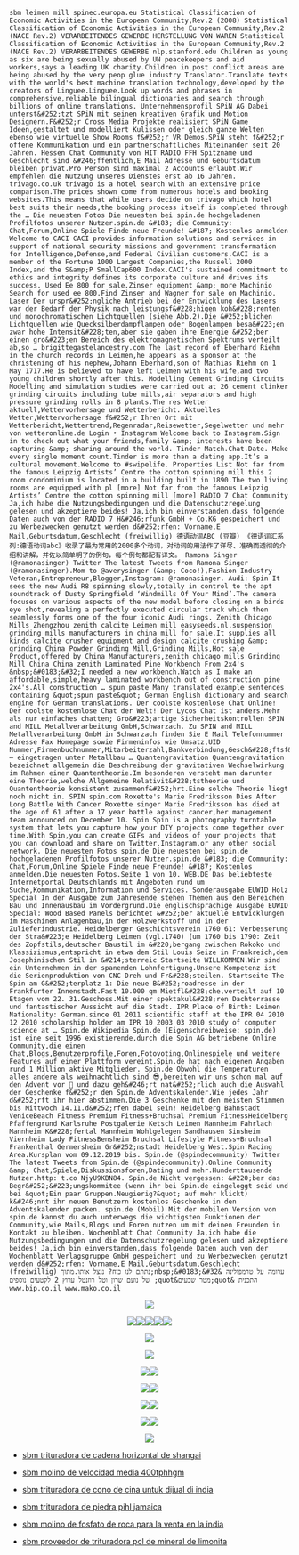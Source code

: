 
```
sbm leimen mill spinec.europa.eu Statistical Classification of Economic Activities in the European Community,Rev.2 (2008) Statistical Classification of Economic Activities in the European Community,Rev.2 (NACE Rev.2) VERARBEITENDES GEWERBE HERSTELLUNG VON WAREN Statistical Classification of Economic Activities in the European Community,Rev.2 (NACE Rev.2) VERARBEITENDES GEWERBE nlp.stanford.edu Children as young as six are being sexually abused by UN peacekeepers and aid workers,says a leading UK charity.Children in post conflict areas are being abused by the very peop glue industry Translator.Translate texts with the world's best machine translation technology,developed by the creators of Linguee.Linguee.Look up words and phrases in comprehensive,reliable bilingual dictionaries and search through billions of online translations. Unternehmensprofil SPiN AG Dabei unterst&#252;tzt SPiN mit seinen kreativen Grafik und Motion Designern.F&#252;r Cross Media Projekte realisiert SPiN Game Ideen,gestaltet und modelliert Kulissen oder gleich ganze Welten ebenso wie virtuelle Show Rooms f&#252;r VR Demos.SPiN steht f&#252;r offene Kommunikation und ein partnerschaftliches Miteinander seit 20 Jahren. Hessen Chat Community von HIT RADIO FFH Spitzname und Geschlecht sind &#246;ffentlich,E Mail Adresse und Geburtsdatum bleiben privat.Pro Person sind maximal 2 Accounts erlaubt.Wir empfehlen die Nutzung unseres Dienstes erst ab 16 Jahren. trivago.co.uk trivago is a hotel search with an extensive price comparison.The prices shown come from numerous hotels and booking websites.This means that while users decide on trivago which hotel best suits their needs,the booking process itself is completed through the … Die neuesten Fotos Die neuesten bei spin.de hochgeladenen Profilfotos unserer Nutzer.spin.de &#183; die Community: Chat,Forum,Online Spiele Finde neue Freunde! &#187; Kostenlos anmelden Welcome to CACI CACI provides information solutions and services in support of national security missions and government transformation for Intelligence,Defense,and Federal Civilian customers.CACI is a member of the Fortune 1000 Largest Companies,the Russell 2000 Index,and the S&amp;P SmallCap600 Index.CACI's sustained commitment to ethics and integrity defines its corporate culture and drives its success. Used Ee 800 for sale.Zinser equipment &amp; more Machinio Search for used ee 800.Find Zinser and Wagner for sale on Machinio. Laser Der urspr&#252;ngliche Antrieb bei der Entwicklung des Lasers war der Bedarf der Physik nach leistungsf&#228;higen koh&#228;renten und monochromatischen Lichtquellen (siehe Abb.2).Die &#252;blichen Lichtquellen wie Quecksilberdampflampen oder Bogenlampen besa&#223;en zwar hohe Intensit&#228;ten,aber sie gaben ihre Energie &#252;ber einen gro&#223;en Bereich des elektromagnetischen Spektrums verteilt ab,so … brigittegastelancestry.com The last record of Eberhard Riehm in the church records in Leimen,he appears as a sponsor at the christening of his nephew,Johann Eberhard,son of Mathias Riehm on 1 May 1717.He is believed to have left Leimen with his wife,and two young children shortly after this. Modelling Cement Grinding Circuits Modelling and simulation studies were carried out at 26 cement clinker grinding circuits including tube mills,air separators and high pressure grinding rolls in 8 plants.The res Wetter aktuell,Wettervorhersage und Wetterbericht. Aktuelles Wetter,Wettervorhersage f&#252;r Ihren Ort mit Wetterbericht,Wettertrend,Regenradar,Reisewetter,Segelwetter und mehr von wetteronline.de Login • Instagram Welcome back to Instagram.Sign in to check out what your friends,family &amp; interests have been capturing &amp; sharing around the world. Tinder Match.Chat.Date. Make every single moment count.Tinder is more than a dating app.It’s a cultural movement.Welcome to #swipelife. Properties List Not far from the famous Leipzig Artists’ Centre the cotton spinning mill this 2 room condominium is located in a building built in 1890.The two living rooms are equipped with pl [more] Not far from the famous Leipzig Artists’ Centre the cotton spinning mill [more] RADIO 7 Chat Community Ja,ich habe die Nutzungsbedingungen und die Datenschutzregelung gelesen und akzeptiere beides! Ja,ich bin einverstanden,dass folgende Daten auch von der RADIO 7 H&#246;rfunk GmbH + Co.KG gespeichert und zu Werbezwecken genutzt werden d&#252;rfen: Vorname,E Mail,Geburtsdatum,Geschlecht (freiwillig) 德语动词ABC (豆瓣) 《德语词汇系列:德语动词abc》收录了最为常用的2000多个动词，对动词的用法作了详尽、准确而透彻的介绍和讲解，并佐以简单明了的例句，每个例句都配有译文。 Ramona Singer (@ramonasinger) Twitter The latest Tweets from Ramona Singer (@ramonasinger).Mom to @averysinger (&amp; Coco!),Fashion Industry Veteran,Entrepreneur,Blogger,Instagram: @ramonasinger. Audi: Spin It sees the new Audi R8 spinning slowly,totally in control to the apt soundtrack of Dusty Springfield ‘Windmills Of Your Mind’.The camera focuses on various aspects of the new model before closing on a birds eye shot,revealing a perfectly executed circular track which then seamlessly forms one of the four iconic Audi rings. Zenith Chicago Mills Zhengzhou zenith calcite Leimen mill easyseeds.nl.suspension grinding mills manufacturers in china mill for sale.It supplies all kinds calcite crusher equipment and design calcite crushing &amp; grinding China Powder Grinding Mill,Grinding Mills,Hot sale Product,offered by China Manufacturers,zenith chicago mills Grinding Mill China China zenith Laminated Pine Workbench From 2x4's &nbsp;&#0183;&#32;I needed a new workbench.Watch as I make an affordable,simple,heavy laminated workbench out of construction pine 2x4's.All construction … spun paste Many translated example sentences containing &quot;spun paste&quot; German English dictionary and search engine for German translations. Der coolste kostenlose Chat Online! Der coolste kostenlose Chat der Welt! Der Lycos Chat ist anders.Mehr als nur einfaches chatten; Gro&#223;artige Sicherheitskontrollen SPIN and MILL Metallverarbeitung GmbH,Schwarzach. Zu SPIN and MILL Metallverarbeitung GmbH in Schwarzach finden Sie E Mail Telefonnummer Adresse Fax Homepage sowie Firmeninfos wie Umsatz,UID Nummer,Firmenbuchnummer,Mitarbeiterzahl,Bankverbindung,Gesch&#228;ftsf&#252;hrer,Gesellschafter ‒ eingetragen unter Metallbau … Quantengravitation Quantengravitation bezeichnet allgemein die Beschreibung der gravitativen Wechselwirkung im Rahmen einer Quantentheorie.Im besonderen versteht man darunter eine Theorie,welche Allgemeine Relativit&#228;tstheorie und Quantentheorie konsistent zusammenf&#252;hrt.Eine solche Theorie liegt noch nicht in. SPIN spin.com Roxette's Marie Fredriksson Dies After Long Battle With Cancer Roxette singer Marie Fredriksson has died at the age of 61 after a 17 year battle against cancer,her management team announced on December 10. Spin Spin is a photography turntable system that lets you capture how your DIY projects come together over time.With Spin,you can create GIFs and videos of your projects that you can download and share on Twitter,Instagram,or any other social network. Die neuesten Fotos spin.de Die neuesten bei spin.de hochgeladenen Profilfotos unserer Nutzer.spin.de &#183; die Community: Chat,Forum,Online Spiele Finde neue Freunde! &#187; Kostenlos anmelden.Die neuesten Fotos.Seite 1 von 10. WEB.DE Das beliebteste Internetportal Deutschlands mit Angeboten rund um Suche,Kommunikation,Information und Services. Sonderausgabe EUWID Holz Special In der Ausgabe zum Jahresende stehen Themen aus den Bereichen Bau und Innenausbau im Vordergrund.Die englischsprachige Ausgabe EUWID Special: Wood Based Panels berichtet &#252;ber aktuelle Entwicklungen im Maschinen Anlagenbau,in der Holzwerkstoff und in der Zulieferindustrie. Heidelberger Geschichtsverein 1760 61: Verbesserung der Stra&#223;e Heidelberg Leimen (vgl.1740) [um 1760 bis 1790: Zeit des Zopfstils,deutscher Baustil im &#220;bergang zwischen Rokoko und Klassizismus,entspricht in etwa dem Stil Louis Seize in Frankreich,dem Josephinischen Stil in &#214;sterreic Startseite WILLKOMMEN.Wir sind ein Unternehmen in der spanenden Lohnfertigung.Unsere Kompetenz ist die Serienproduktion von CNC Dreh und Fr&#228;steilen. Startseite The Spin am G&#252;terplatz 1: Die neue B&#252;roadresse in der Frankfurter Innenstadt.Fast 10.000 qm Mietfl&#228;che,verteilt auf 10 Etagen vom 22. 31.Geschoss.Mit einer spektakul&#228;ren Dachterrasse und fantastischer Aussicht auf die Stadt. IPR Place of Birth: Leimen Nationality: German.since 01 2011 scientific staff at the IPR 04 2010 12 2010 scholarship holder am IPR 10 2003 03 2010 study of computer science at … Spin.de Wikipedia Spin.de (Eigenschreibweise: spin.de) ist eine seit 1996 existierende,durch die Spin AG betriebene Online Community,die einen Chat,Blogs,Benutzerprofile,Foren,Fotovoting,Onlinespiele und weitere Features auf einer Plattform vereint.Spin.de hat nach eigenen Angaben rund 1 Million aktive Mitglieder. Spin.de Obwohl die Temperaturen alles andere als weihnachtlich sind 😎,bereiten wir uns schon mal auf den Advent vor 💪 und dazu geh&#246;rt nat&#252;rlich auch die Auswahl der Geschenke f&#252;r den Spin.de Adventskalender.Wie jedes Jahr d&#252;rft ihr hier abstimmen.Die 3 Geschenke mit den meisten Stimmen bis Mittwoch 14.11.d&#252;rfen dabei sein! Heidelberg Bahnstadt VeniceBeach Fitness Premium Fitness+Bruchsal Premium FitnessHeidelberg Pfaffengrund Karlsruhe Postgalerie Ketsch Leimen Mannheim Fahrlach Mannheim K&#228;fertal Mannheim Wohlgelegen Sandhausen Sinsheim Viernheim Lady FitnessBensheim Bruchsal Lifestyle Fitness+Bruchsal Frankenthal Germersheim Gr&#252;nstadt Heidelberg West.Spin Racing Area.Kursplan vom 09.12.2019 bis. Spin.de (@spindecommunity) Twitter The latest Tweets from Spin.de (@spindecommunity).Online Community &amp; Chat,Spiele,Diskussionsforen,Dating und mehr.Hunderttausende Nutzer.http: t.co NjyU9KBN84. Spin.de Nicht vergessen: &#220;ber das Begr&#252;&#223;ungskommitee (wenn ihr bei Spin.de eingeloggt seid und bei &quot;Ein paar Gruppen.Neugierig?&quot; auf mehr klickt) k&#246;nnt ihr neuen Benutzern kostenlos Geschenke in den Adventskalender packen. spin.de (Mobil) Mit der mobilen Version von spin.de kannst du auch unterwegs die wichtigsten Funktionen der Community,wie Mails,Blogs und Foren nutzen um mit deinen Freunden in Kontakt zu bleiben. Wochenblatt Chat Community Ja,ich habe die Nutzungsbedingungen und die Datenschutzregelung gelesen und akzeptiere beides! Ja,ich bin einverstanden,dass folgende Daten auch von der Wochenblatt Verlagsgruppe GmbH gespeichert und zu Werbezwecken genutzt werden d&#252;rfen: Vorname,E Mail,Geburtsdatum,Geschlecht (freiwillig) ‫ערומה על טרמפולינה &nbsp;&#0183;&#32;נתתם לנו כוח? ננצל אותו.מתוך התכנית &quot;מטר שבעים&quot; של נועם שרון וטל רוזנטל ערוץ 2 לקטעים נוספים www.bip.co.il www.mako.co.il 
```

<div align="center">

<a href="https://es-crusher.shibang-china.com/github&k=sbm+leimen+mill+spin"><img src="https://static.shibang-china.com/es/crusher/logo.jpg"></a>

<a href="https://es-crusher.shibang-china.com/github&k=sbm+leimen+mill+spin"><img src="https://static.shibang-china.com/es/crusher/index.jpg"></a><a href="https://es-crusher.shibang-china.com/material.htmlgithub&k=sbm+leimen+mill+spin"><img src="https://static.shibang-china.com/es/crusher/material.jpg"></a><a href="https://es-crusher.shibang-china.com/application.htmlgithub&k=sbm+leimen+mill+spin"><img src="https://static.shibang-china.com/es/crusher/application.jpg"></a><a href="https://es-crusher.shibang-china.com/aboutus.htmlgithub&k=sbm+leimen+mill+spin"><img src="https://static.shibang-china.com/es/crusher/aboutus.jpg"></a><a href="https://es-crusher.shibang-china.com/contact.htmlgithub&k=sbm+leimen+mill+spin"><img src="https://static.shibang-china.com/es/crusher/contact.jpg"></a>

<a href="https://es-crusher.shibang-china.com/github&k=sbm+leimen+mill+spin"><img src="https://static.shibang-china.com/es/crusher/banner.jpg"></a>

<a href="https://swt.shibang-china.com/github&k=sbm+leimen+mill+spin"><img src="https://static.shibang-china.com/es/crusher/text.jpg"></a>

<a href="https://swt.shibang-china.com/github&k=sbm+leimen+mill+spin"><img src="https://static.shibang-china.com/es/crusher/chat.jpg"></a><a href="https://es-crusher.shibang-china.com/contact.htmlgithub&k=sbm+leimen+mill+spin"><img src="https://static.shibang-china.com/es/crusher/message.jpg"></a>

<a href="https://es-crusher.shibang-china.com/products/pe.htmlgithub&k=sbm+leimen+mill+spin"><img src="https://static.shibang-china.com/es/crusher/pe.jpg"></a><a href="https://es-crusher.shibang-china.com/products/pf.htmlgithub&k=sbm+leimen+mill+spin"><img src="https://static.shibang-china.com/es/crusher/pf.jpg"></a>

<a href="https://es-crusher.shibang-china.com/products/hpt.htmlgithub&k=sbm+leimen+mill+spin"><img src="https://static.shibang-china.com/es/crusher/hpt.jpg"></a><a href="https://es-crusher.shibang-china.com/products/vsi.htmlgithub&k=sbm+leimen+mill+spin"><img src="https://static.shibang-china.com/es/crusher/vsi.jpg"></a>

<a href="https://es-crusher.shibang-china.com/products/klv.htmlgithub&k=sbm+leimen+mill+spin"><img src="https://static.shibang-china.com/es/crusher/klv.jpg"></a><a href="https://es-crusher.shibang-china.com/products/portable.htmlgithub&k=sbm+leimen+mill+spin"><img src="https://static.shibang-china.com/es/crusher/portable.jpg"></a>

<a href="https://swt.shibang-china.com/github&k=sbm+leimen+mill+spin"><img src="https://static.shibang-china.com/es/crusher/case.jpg"></a>

</div>


* [sbm trituradora de cadena horizontal de shangai](sbm%20trituradora%20de%20cadena%20horizontal%20de%20shangai.md)

* [sbm molino de velocidad media 400tphhgm](sbm%20molino%20de%20velocidad%20media%20400tphhgm.md)

* [sbm trituradora de cono de cina untuk dijual di india](sbm%20trituradora%20de%20cono%20de%20cina%20untuk%20dijual%20di%20india.md)

* [sbm trituradora de piedra pihl jamaica](sbm%20trituradora%20de%20piedra%20pihl%20jamaica.md)

* [sbm molino de fosfato de roca para la venta en la india](sbm%20molino%20de%20fosfato%20de%20roca%20para%20la%20venta%20en%20la%20india.md)

* [sbm proveedor de trituradora pcl de mineral de limonita](sbm%20proveedor%20de%20trituradora%20pcl%20de%20mineral%20de%20limonita.md)